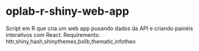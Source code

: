 # oplab-r-shiny-web-app
Script em R que cria um web app puxando dados da API e criando painéis interativos com React.
Requirements: httr,shiny,hash,shinythemes,bslib,thematic,infotheo
